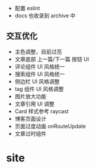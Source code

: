 - 配置 eslint
- docs 也收录到 archive 中

## 交互优化

- 主色调整，目前过亮
- 文章底部 上一篇/下一篇 按钮 UI
- 评论组件 UI 风格统一
- 搜索组件 UI 风格统一
- 侧边栏 UI 风格调整
- tag 组件 UI 风格调整
- 图片放大功能
- 文章引用 UI 调整
- Card 样式参考 raycast
- 博客页面设计
- 页面过度动画 onRouteUpdate
- 文章过时组件
# site
